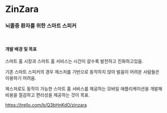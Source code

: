 # ZinZara

### 뇌졸중 환자를 위한 스마트 스피커

<br>

#### 개발 배경 및 목표

스마트 홈 시장과 스마트 홈 서비스는 시간이 갈수록 발전하고 진화하고있음.

기존 스마트 스피커의 경우 제스처를 기반으로 동작하지 않아 발음이 어려운 사람들은 이용하기 어려움.

제스처로도 동작이 가능한 스마트 홈 서비스를 제공하는 모바일 애플리케이션을 개발해 비용을 절감하고 편리성을 제공하는 것이 목표.

https://trello.com/b/Q3bHnKdO/zinzara

